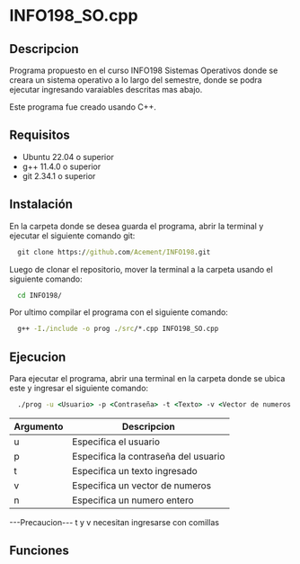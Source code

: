 # INFO198_SO.cpp

## Descripcion
Programa propuesto en el curso INFO198 Sistemas Operativos donde se creara un sistema operativo a lo largo del semestre, donde se podra ejecutar ingresando varaiables descritas mas abajo.

Este programa fue creado usando C++.

## Requisitos
* Ubuntu 22.04 o superior
* g++ 11.4.0 o superior
* git 2.34.1 o superior

## Instalación
En la carpeta donde se desea guarda el programa, abrir la terminal y ejecutar el siguiente comando git:

```cmd 
  git clone https://github.com/Acement/INFO198.git
```

Luego de clonar el repositorio, mover la terminal a la carpeta usando el siguiente comando:

```cmd
  cd INFO198/
```

Por ultimo compilar el programa con el siguiente comando:

```cmd
  g++ -I./include -o prog ./src/*.cpp INFO198_SO.cpp
```

## Ejecucion

Para ejecutar el programa, abrir una terminal en la carpeta donde se ubica este y ingresar el siguiente comando:

```cmd
  ./prog -u <Usuario> -p <Contraseña> -t <Texto> -v <Vector de numeros (1;2;3;4)> -n <Numero>
```

| Argumento | Descripcion |
| -------- | ----------- |
| u | Especifica el usuario |
| p | Especifica la contraseña del usuario |
| t | Especifica un texto ingresado |
| v | Especifica un vector de numeros |
| n | Especifica un numero entero |

---Precaucion--- 
t y v necesitan ingresarse con comillas

## Funciones


